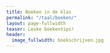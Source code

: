 ```yaml
---
title: Boeken in de klas
permalink: "/taal/boeken/"
layout: page-fullwidth
teaser: Leuke boekentips!
header:
  image_fullwidth: boekschrijven.jpg
---
```


